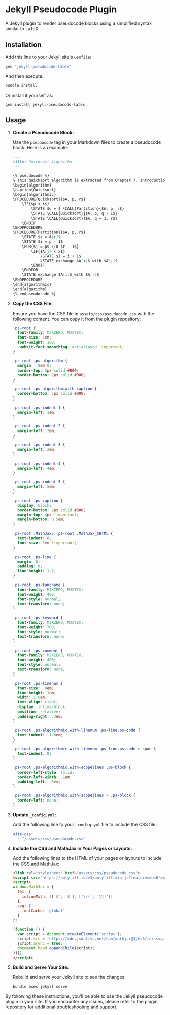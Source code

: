 # Jekyll Pseudocode Plugin

A Jekyll plugin to render pseudocode blocks using a simplified syntax similar to LaTeX.

## Installation

Add this line to your Jekyll site's `Gemfile`:

```ruby
gem "jekyll-pseudocode-latex"
```

And then execute:

```bash
bundle install
```

Or install it yourself as:

```bash
gem install jekyll-pseudocode-latex
```

## Usage

1. **Create a Pseudocode Block:**

   Use the `pseudocode` tag in your Markdown files to create a pseudocode block. Here is an example:

   ```markdown
   ---
   title: Quicksort Algorithm
   ---

   {% pseudocode %}
   % This quicksort algorithm is extracted from Chapter 7, Introduction to Algorithms (3rd edition)
   \begin{algorithm}
   \caption{Quicksort}
   \begin{algorithmic}
   \PROCEDURE{Quicksort}{$A, p, r$}
       \IF{$p < r$} 
           \STATE $q = $ \CALL{Partition}{$A, p, r$}
           \STATE \CALL{Quicksort}{$A, p, q - 1$}
           \STATE \CALL{Quicksort}{$A, q + 1, r$}
       \ENDIF
   \ENDPROCEDURE
   \PROCEDURE{Partition}{$A, p, r$}
       \STATE $x = A[r]$
       \STATE $i = p - 1$
       \FOR{$j = p$ \TO $r - 1$}
           \IF{$A[j] < x$}
               \STATE $i = i + 1$
               \STATE exchange $A[i]$ with $A[j]$
           \ENDIF
       \ENDFOR
       \STATE exchange $A[i]$ with $A[r]$
   \ENDPROCEDURE
   \end{algorithmic}
   \end{algorithm}
   {% endpseudocode %}
   ```

2. **Copy the CSS File:**

   Ensure you have the CSS file in `assets/css/pseudocode.css` with the following content. You can copy it from the plugin repository:

   ```css
   .ps-root {
     font-family: MJXZERO, MJXTEX;
     font-size: 1em;
     font-weight: 100;
     -webkit-font-smoothing: antialiased !important;
   }

   .ps-root .ps-algorithm {
     margin: .8em 0;
     border-top: 3px solid #000;
     border-bottom: 2px solid #000;
   }

   .ps-root .ps-algorithm.with-caption {
     border-bottom: 2px solid #000;
   }

   .ps-root .ps-indent-1 {
     margin-left: 1em;
   }

   .ps-root .ps-indent-2 {
     margin-left: 2em;
   }

   .ps-root .ps-indent-3 {
     margin-left: 3em;
   }

   .ps-root .ps-indent-4 {
     margin-left: 4em;
   }

   .ps-root .ps-indent-5 {
     margin-left: 5em;
   }

   .ps-root .ps-caption {
     display: block;
     border-bottom: 2px solid #000;
     margin-top: 4px !important;
     margin-bottom: 0.5em;
   }

   .ps-root .MathJax, .ps-root .MathJax_CHTML {
     text-indent: 0;
     font-size: 1em !important;
   }

   .ps-root .ps-line {
     margin: 0;
     padding: 0;
     line-height: 1.2;
   }

   .ps-root .ps-funcname {
     font-family: MJXZERO, MJXTEX;
     font-weight: 400;
     font-style: normal;
     text-transform: none;
   }

   .ps-root .ps-keyword {
     font-family: MJXZERO, MJXTEX;
     font-weight: 700;
     font-style: normal;
     text-transform: none;
   }

   .ps-root .ps-comment {
     font-family: MJXZERO, MJXTEX;
     font-weight: 400;
     font-style: normal;
     text-transform: none;
   }

   .ps-root .ps-linenum {
     font-size: .8em;
     line-height: 1em;
     width: 1.6em;
     text-align: right;
     display: inline-block;
     position: relative;
     padding-right: .3em;
   }

   .ps-root .ps-algorithmic.with-linenum .ps-line.ps-code {
     text-indent: -1.6em;
   }

   .ps-root .ps-algorithmic.with-linenum .ps-line.ps-code > span {
     text-indent: 0;
   }

   .ps-root .ps-algorithmic.with-scopelines .ps-block {
     border-left-style: solid;
     border-left-width: .1em;
     padding-left: .6em;
   }

   .ps-root .ps-algorithmic.with-scopelines > .ps-block {
     border-left: none;
   }
   ```

3. **Update `_config.yml`:**

   Add the following line to your `_config.yml` file to include the CSS file:

   ```yaml
   site-css:
     - "/assets/css/pseudocode.css"
   ```

4. **Include the CSS and MathJax in Your Pages or Layouts:**

   Add the following lines to the HTML of your pages or layouts to include the CSS and MathJax:

   ```html
   <link rel="stylesheet" href="assets/css/pseudocode.css">
   <script src="https://polyfill.io/v3/polyfill.min.js?features=es6"></script>
   <script>
   window.MathJax = {
     tex: {
       inlineMath: [['$', '$'], ['\\(', '\\)']]
     },
     svg: {
       fontCache: 'global'
     }
   };

   (function () {
     var script = document.createElement('script');
     script.src = 'https://cdn.jsdelivr.net/npm/mathjax@3/es5/tex-svg.js';
     script.async = true;
     document.head.appendChild(script);
   })();
   </script>
   ```

5. **Build and Serve Your Site:**

   Rebuild and serve your Jekyll site to see the changes:

   ```bash
   bundle exec jekyll serve
   ```

By following these instructions, you'll be able to use the Jekyll pseudocode plugin in your site. If you encounter any issues, please refer to the plugin repository for additional troubleshooting and support.
```
